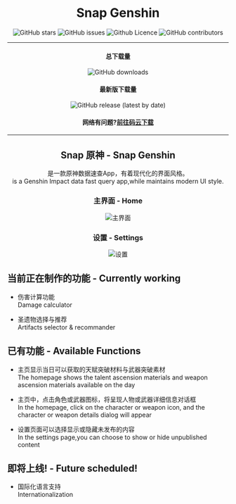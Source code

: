 <div align="center"> 
    <h1 align="center">Snap Genshin</h1>

![GitHub stars](https://img.shields.io/github/stars/DGP-studio/Snap.Genshin?style=for-the-badge)
![GitHub issues](https://img.shields.io/github/issues/DGP-studio/Snap.Genshin?style=for-the-badge)
![Github Licence](https://img.shields.io/github/license/DGP-Studio/Snap.Genshin?style=for-the-badge)
![GitHub contributors](https://img.shields.io/github/contributors/DGP-studio/Snap.Genshin?style=for-the-badge)

---
#### 总下载量
![GitHub downloads](https://img.shields.io/github/downloads/DGP-Studio/Snap.Genshin/total?style=for-the-badge)
#### 最新版下载量
![GitHub release (latest by date)](https://img.shields.io/github/downloads/DGP-studio/Snap.Genshin/latest/total?style=for-the-badge)

#### 网络有问题?[前往码云下载](https://gitee.com/Lightczx/Snap.Genshin/releases)
---
## Snap 原神 - Snap Genshin  
是一款原神数据速查App，有着现代化的界面风格。  
is a Genshin Impact data fast query app,while maintains modern UI style.

### 主界面 - Home
![主界面](https://i.loli.net/2021/01/26/ORPB9vJYmNVgX87.png)

### 设置 - Settings
![设置](https://i.loli.net/2021/01/26/UCoWlRaPKJuVB9A.png)
</div>

## 当前正在制作的功能 - Currently working

* 伤害计算功能  
Damage calculator

* 圣遗物选择与推荐  
Artifacts selector & recommander

## 已有功能 - Available Functions

* 主页显示当日可以获取的天赋突破材料与武器突破素材  
The homepage shows the talent ascension materials and weapon ascension materials available on the day

* 主页中，点击角色或武器图标，将呈现人物或武器详细信息对话框  
In the homepage, click on the character or weapon icon, and the character or weapon details dialog will appear 
* 设置页面可以选择显示或隐藏未发布的内容  
In the settings page,you can choose to show or hide unpublished content 

## 即将上线!  - Future scheduled!

* 国际化语言支持  
Internationalization


